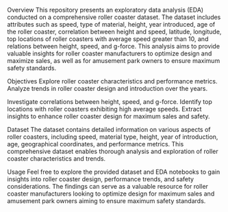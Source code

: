 Overview
This repository presents an exploratory data analysis (EDA) conducted on a comprehensive roller coaster dataset. The dataset includes attributes such as speed, type of material, height, year introduced, age of the roller coaster, correlation between height and speed, latitude, longitude, top locations of roller coasters with average speed greater than 10, and relations between height, speed, and g-force. This analysis aims to provide valuable insights for roller coaster manufacturers to optimize design and maximize sales, as well as for amusement park owners to ensure maximum safety standards.

Objectives
Explore roller coaster characteristics and performance metrics.
Analyze trends in roller coaster design and introduction over the years.

Investigate correlations between height, speed, and g-force.
Identify top locations with roller coasters exhibiting high average speeds.
Extract insights to enhance roller coaster design for maximum sales and safety.

Dataset
The dataset contains detailed information on various aspects of roller coasters, including speed, material type, height, year of introduction, age, geographical coordinates, and performance metrics. This comprehensive dataset enables thorough analysis and exploration of roller coaster characteristics and trends.

Usage
Feel free to explore the provided dataset and EDA notebooks to gain insights into roller coaster design, performance trends, and safety considerations. The findings can serve as a valuable resource for roller coaster manufacturers looking to optimize design for maximum sales and amusement park owners aiming to ensure maximum safety standards.
